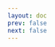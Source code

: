 ```yaml
---
layout: doc
prev: false
next: false
---
```


<CustomItemBox :item="{
  name: '十字镐',
  icon: '/wiki/item/pickaxe.png',
  type: '工具',
  description: '',
  params: {
    stack: 1,
    durability: 10 
  },
  obtain: {
    found: [],
    npc: [],
    shop: [],
    gardening: []
  }
}" />
